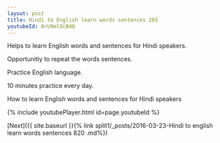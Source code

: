 ```yaml
---
layout: post
title: Hindi to English learn words sentences 265 
youtubeId: 8rU9mlOcB4Q
---
```

 
 
Helps to learn English words and sentences for Hindi speakers.

Opportunitiy to repeat the words sentences. 

Practice English language. 
 
10 minutes practice every day. 
 
How to learn English words and sentences for Hindi speakers 
 
{% include youtubePlayer.html id=page.youtubeId %}
 
 
[Next]({{ site.baseurl }}{% link  split1/_posts/2016-03-23-Hindi to english learn words sentences 820 .md%})
 
